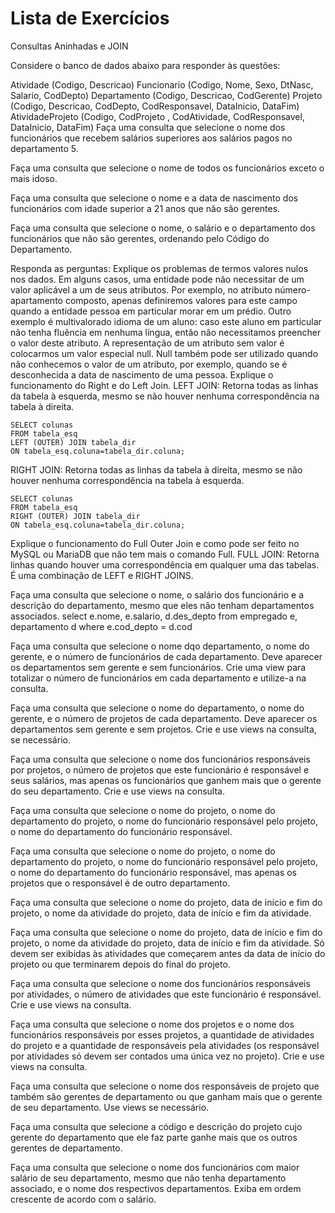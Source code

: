# Lista de Exercícios

Consultas Aninhadas e JOIN

Considere o banco de dados abaixo para responder às questões:

Atividade (Codigo, Descricao)
Funcionario (Codigo, Nome, Sexo, DtNasc, Salario, CodDepto)
Departamento (Codigo, Descricao, CodGerente)
Projeto (Codigo, Descricao, CodDepto, CodResponsavel, DataInicio, DataFim) 
AtividadeProjeto (Codigo, CodProjeto , CodAtividade, CodResponsavel, DataInicio, DataFim)
Faça uma consulta que selecione o nome dos funcionários que recebem salários superiores aos salários pagos no departamento 5.

Faça uma consulta que selecione o nome de todos os funcionários exceto o mais idoso.

Faça uma consulta que selecione o nome e a data de nascimento dos funcionários com idade superior a 21 anos que não são gerentes.

Faça uma consulta que selecione o nome, o salário e o departamento dos funcionários que não são gerentes, ordenando pelo Código do Departamento.

Responda as perguntas:
Explique os problemas de termos valores nulos nos dados.
Em alguns casos, uma entidade pode não necessitar de um valor aplicável a um de seus atributos. Por exemplo, no atributo número-apartamento composto, apenas definiremos valores para este campo quando a entidade pessoa em particular morar em um prédio. Outro exemplo é multivalorado idioma de um aluno: caso este aluno em particular não tenha fluência em nenhuma língua, então não necessitamos preencher o valor deste atributo. A representação de um atributo sem valor é colocarmos um valor especial null. Null também pode ser utilizado quando não conhecemos o valor de um atributo, por exemplo, quando se é desconhecida a data de nascimento de uma pessoa.
Explique o funcionamento do Right e do Left Join.
LEFT JOIN: 
Retorna todas as linhas da tabela à esquerda, mesmo se não houver nenhuma correspondência na tabela à direita.

    SELECT colunas
    FROM tabela_esq
    LEFT (OUTER) JOIN tabela_dir
    ON tabela_esq.coluna=tabela_dir.coluna;

RIGHT JOIN:
Retorna todas as linhas da tabela à direita, mesmo se não houver nenhuma correspondência na tabela à esquerda.

    SELECT colunas
    FROM tabela_esq
    RIGHT (OUTER) JOIN tabela_dir
    ON tabela_esq.coluna=tabela_dir.coluna;


Explique o funcionamento do Full Outer Join e como pode ser feito no MySQL ou MariaDB que não tem mais o comando Full.
FULL JOIN: Retorna linhas quando houver uma correspondência em qualquer uma das tabelas. É uma combinação de LEFT e RIGHT JOINS.


Faça uma consulta que selecione o nome, o salário dos funcionário e a descrição do departamento, mesmo que eles não tenham departamentos associados.
    select e.nome, e.salario, d.des_depto
    from empregado e, departamento d
    where e.cod_depto = d.cod

Faça uma consulta que selecione o nome dqo departamento, o nome do gerente, e o número de funcionários de cada departamento. Deve aparecer os departamentos sem gerente e sem funcionários. Crie uma view para totalizar o número de funcionários em cada departamento e utilize-a na consulta.

Faça uma consulta que selecione o nome do departamento, o nome do gerente, e o número de projetos de cada departamento. Deve aparecer os departamentos sem gerente e sem projetos. Crie e use views na consulta, se necessário.

Faça uma consulta que selecione o nome dos funcionários responsáveis por projetos, o número de projetos que este funcionário é responsável e seus salários, mas apenas os funcionários que ganhem mais que o gerente do seu departamento. Crie e use views na consulta.

Faça uma consulta que selecione o nome do projeto, o nome do departamento do projeto, o nome do funcionário responsável pelo projeto, o nome do departamento do funcionário responsável.

Faça uma consulta que selecione o nome do projeto, o nome do departamento do projeto, o nome do funcionário responsável pelo projeto, o nome do departamento do funcionário responsável, mas apenas os projetos que o responsável é de outro departamento.

Faça uma consulta que selecione o nome do projeto, data de início e fim do projeto, o nome da atividade do projeto, data de início e fim da atividade.

Faça uma consulta que selecione o nome do projeto, data de início e fim do projeto, o nome da atividade do projeto, data de início e fim da atividade. Só devem ser exibidas às atividades que começarem antes da data de início do projeto ou que terminarem depois do final do projeto.

Faça uma consulta que selecione o nome dos funcionários responsáveis por atividades, o número de atividades que este funcionário é responsável. Crie e use views na consulta.

Faça uma consulta que selecione o nome dos projetos e o nome dos funcionários responsáveis por esses projetos, a quantidade de atividades do projeto e a quantidade de responsáveis pela atividades (os responsável por atividades só devem ser contados uma única vez no projeto). Crie e use views na consulta.

Faça uma consulta que selecione o nome dos responsáveis de projeto que também são gerentes de departamento ou que ganham mais que o gerente de seu departamento. Use views se necessário.

Faça uma consulta que selecione a código  e descrição do projeto cujo gerente do departamento que ele faz parte ganhe mais que os outros gerentes de departamento.

Faça uma consulta que selecione o nome dos funcionários com maior salário de seu departamento, mesmo que não tenha departamento associado, e o nome dos respectivos departamentos. Exiba em ordem crescente de acordo com o salário.



